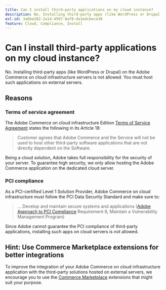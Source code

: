 ```yaml
---
title: Can I install third-party applications on my cloud instance?
description: No. Installing third-party apps (like WordPress or Drupal) on the Adobe Commerce on cloud infrastructure servers is not allowed. You must host such applications on external servers.
exl-id: 3abbe282-2a14-4597-8af8-da1edcbece30
feature: Cloud, Compliance, Install
---
```

# Can I install third-party applications on my cloud instance?

No. Installing third-party apps (like WordPress or Drupal) on the Adobe Commerce on cloud infrastructure servers is not allowed. You must host such applications on external servers.

## Reasons

### Terms of service agreement

The Adobe Commerce on cloud infrastructure Edition [Terms of Service Agreement](https://magento.com/legal/terms/cloud-terms) states the following in its Article 18:

> Customer agrees that Adobe Commerce and the Service will not be used to host other third-party software applications that are not directly dependent on the Software.

Being a cloud solution, Adobe takes full responsibility for the security of your server. To guarantee high security, we only allow hosting the Adobe Commerce application on the dedicated cloud server.

### PCI compliance

As a PCI-certified Level 1 Solution Provider, Adobe Commerce on cloud infrastructure must follow the PCI Data Security Standard and make sure to:

>... Develop and maintain secure systems and applications
> ([Adobe Approach to PCI Compliance](https://magento.com/pci-compliance) Requirement 6, Maintain a Vulnerability Management Program)

Since Adobe cannot guarantee the PCI compliance of third-party applications, installing such apps on cloud servers is not allowed.

## Hint: Use Commerce Marketplace extensions for better integrations

To improve the integration of your Adobe Commerce on cloud infrastructure application with the third-party solutions hosted on external servers, we encourage you to use the [Commerce Marketplace](https://marketplace.magento.com) extensions that might suit your purpose.
